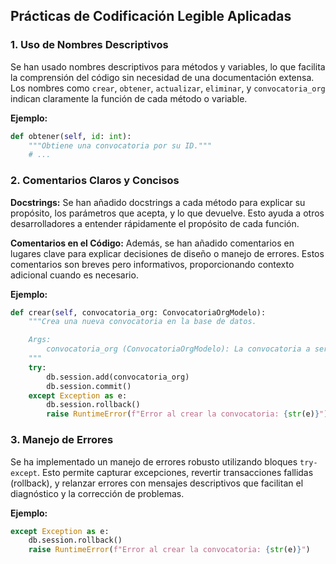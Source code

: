 ## Prácticas de Codificación Legible Aplicadas

### 1. Uso de Nombres Descriptivos

Se han usado nombres descriptivos para métodos y variables, lo que facilita la comprensión del código sin necesidad de una documentación extensa. Los nombres como `crear`, `obtener`, `actualizar`, `eliminar`, y `convocatoria_org` indican claramente la función de cada método o variable.

**Ejemplo:**

```python
def obtener(self, id: int):
    """Obtiene una convocatoria por su ID."""
    # ...
```

### 2. Comentarios Claros y Concisos

**Docstrings:** Se han añadido docstrings a cada método para explicar su propósito, los parámetros que acepta, y lo que devuelve. Esto ayuda a otros desarrolladores a entender rápidamente el propósito de cada función.

**Comentarios en el Código:** Además, se han añadido comentarios en lugares clave para explicar decisiones de diseño o manejo de errores. Estos comentarios son breves pero informativos, proporcionando contexto adicional cuando es necesario.

**Ejemplo:**

```python
def crear(self, convocatoria_org: ConvocatoriaOrgModelo):
    """Crea una nueva convocatoria en la base de datos.

    Args:
        convocatoria_org (ConvocatoriaOrgModelo): La convocatoria a ser agregada a la base de datos.
    """
    try:
        db.session.add(convocatoria_org)
        db.session.commit()
    except Exception as e:
        db.session.rollback()
        raise RuntimeError(f"Error al crear la convocatoria: {str(e)}")
```

### 3. Manejo de Errores

Se ha implementado un manejo de errores robusto utilizando bloques `try-except`. Esto permite capturar excepciones, revertir transacciones fallidas (rollback), y relanzar errores con mensajes descriptivos que facilitan el diagnóstico y la corrección de problemas.

**Ejemplo:**

```python
except Exception as e:
    db.session.rollback()
    raise RuntimeError(f"Error al crear la convocatoria: {str(e)}")
```
```